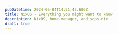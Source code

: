 ```yaml
---
pubDatetime: 2024-05-04T14:51:43.606Z
title: NixOS - Everything you might want to know
description: NixOS, home-manager, and sops-nix
draft: true
---
```

